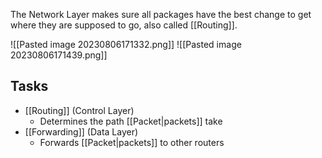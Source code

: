 The Network Layer makes sure all packages have the best change to get where they are supposed to go, also called [[Routing]].

![[Pasted image 20230806171332.png]]
![[Pasted image 20230806171439.png]]
## Tasks
- [[Routing]] (Control Layer)
	- Determines the path [[Packet|packets]] take
- [[Forwarding]] (Data Layer)
	- Forwards [[Packet|packets]] to other routers